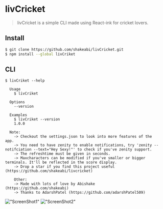 # livCricket

> livCricket is a simple CLI made using React-ink for cricket lovers.


## Install

```bash
$ git clone https://github.com/shakeabi/livCricket.git
$ npm install --global livCriket
```


## CLI

```
$ livCriket --help

  Usage
    $ livCriket

  Options
    --version

  Examples
    $ livCriket --version
    1.0.0

  Note:
	-> Checkout the settings.json to look into more features of the app.
	-> You need to have zenity to enable notifications, try 'zenity --notifciation --text="Hey Sexy!"' to check if you've zenity support.
	-> The refreshtime must be given in seconds.
	-> Maxcharacters can be modified if you've smaller or bigger terminals. It'll be reflected in the score display.
	-> Drop a star if you find this project useful (https://github.com/shakeabi/livcricket)
	
	Other:
	-> Made with lots of love by Abishake (https://github.com/shakeabi)
	-> Thanks to AdarshPatel (https://github.com/adarshPatel509)
```
!["ScreenShot1"](./ss1.png)
!["ScreenShot2"](./ss2.png)
